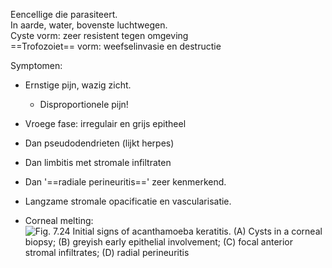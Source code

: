 Eencellige die parasiteert.  
In aarde, water, bovenste luchtwegen.  
Cyste vorm: zeer resistent tegen omgeving  
==Trofozoiet== vorm: weefselinvasie en destructie
 
Symptomen:

- Ernstige pijn, wazig zicht.
    
    - Disproportionele pijn!
- Vroege fase: irregulair en grijs epitheel
- Dan pseudodendrieten (lijkt herpes)
- Dan limbitis met stromale infiltraten
- Dan '==radiale perineuritis==' zeer kenmerkend.
- Langzame stromale opacificatie en vascularisatie.
- Corneal melting:
 ![Fig. 7.24 Initial signs of acanthamoeba keratitis. (A) Cysts in a corneal biopsy; (B) greyish early epithelial involvement; (C) focal anterior stromal infiltrates; (D) radial perineuritis ](Exported%20image%2020241130080542-0.png)